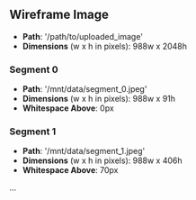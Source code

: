 ## Wireframe Image
- **Path**: '/path/to/uploaded_image'
- **Dimensions** (w x h in pixels): 988w x 2048h

### Segment 0
- **Path**: '/mnt/data/segment_0.jpeg'
- **Dimensions** (w x h in pixels): 988w x 91h
- **Whitespace Above**: 0px

### Segment 1
- **Path**: '/mnt/data/segment_1.jpeg'
- **Dimensions** (w x h in pixels): 988w x 406h
- **Whitespace Above**: 70px

...